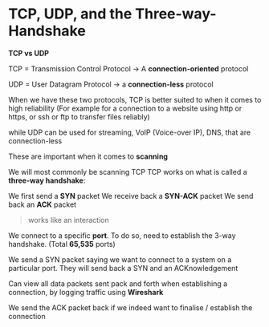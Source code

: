# TCP, UDP, and the Three-way-Handshake 

**TCP vs UDP**

TCP = Transmission Control Protocol 
-> A **connection-oriented** protocol

UDP = User Datagram Protocol
-> a **connection-less** protocol

When we have these two protocols, TCP is better suited to when it comes to high reliability (For example for a connection to a website using http or https, or ssh or ftp to transfer files reliably)

while UDP can be used for streaming, VoIP (Voice-over IP), DNS, that are connection-less 

These are important when it comes to **scanning**

We will most commonly be scanning TCP
TCP works on what is called a **three-way handshake**:

We first send a **SYN** packet
We receive back a **SYN-ACK** packet
We send back an **ACK** packet
> works like an interaction

We connect to a specific **port**. To do so, need to establish the 3-way handshake. (Total **65,535** ports)

We send a SYN packet saying we want to connect to a system on a particular port. They will send back a SYN and an ACKnowledgement

Can view all data packets sent pack and forth when establishing a connection, by logging traffic using **Wireshark**

We send the ACK packet back if we indeed want to finalise / establish the connection

